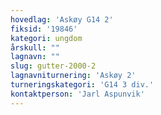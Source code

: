 ```yaml
---
hovedlag: 'Askøy G14 2'
fiksid: '19846'
kategori: ungdom
årskull: ""
lagnavn: ""
slug: gutter-2000-2
lagnavniturnering: 'Askøy 2'
turneringskategori: 'G14 3 div.'
kontaktperson: 'Jarl Aspunvik'
---
```

